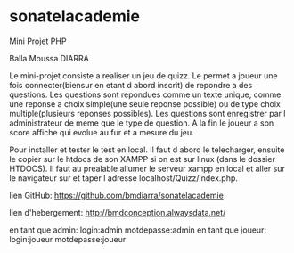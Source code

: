 # sonatelacademie

Mini Projet PHP

Balla Moussa DIARRA

Le mini-projet consiste a realiser un jeu de quizz. Le permet a joueur une fois connecter(biensur en etant d abord inscrit)
de repondre a des questions. Les questions sont repondues comme un texte unique, comme une reponse a choix simple(une seule
reponse possible) ou de type choix multiple(plusieurs reponses possibles). Les questions sont enregistrer par l administrateur
de meme que le type de question. A la fin le joueur a son score affiche qui evolue au fur et a mesure du jeu.

Pour installer et tester le test en local. Il faut d abord le telecharger, ensuite le copier sur le htdocs de son XAMPP si on
est sur linux (dans le dossier HTDOCS). Il faut au prealable allumer le serveur xampp en local et aller sur le navigateur sur
et taper l adresse localhost/Quizz/index.php.

lien GitHub: https://github.com/bmdiarra/sonatelacademie

lien d'hebergement: http://bmdconception.alwaysdata.net/

en tant que admin: login:admin  motdepasse:admin
en tant que joueur: login:joueur motdepasse:joueur


